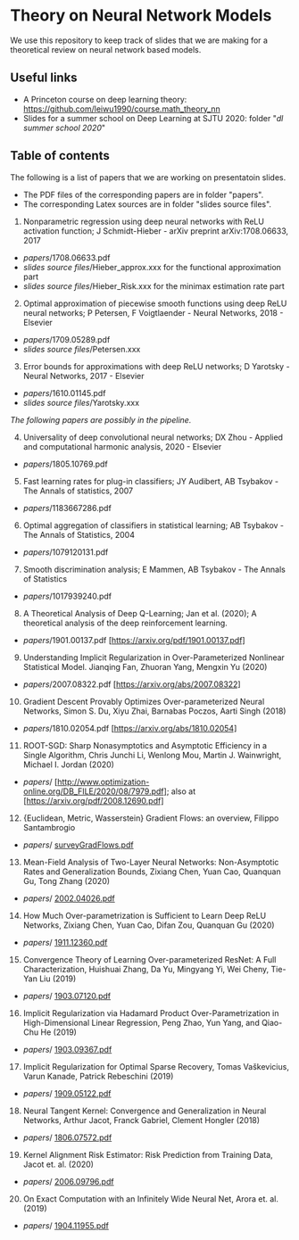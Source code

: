 # Theory on Neural Network Models

We use this repository to keep track of slides that we are making for a theoretical review on neural network based models. 

## Useful links

* A Princeton course on deep learning theory: https://github.com/leiwu1990/course.math_theory_nn
* Slides for a summer school on Deep Learning at SJTU 2020: folder "*dl summer school 2020*"

## Table of contents

The following is a list of papers that we are working on presentatoin slides. 

  * The PDF files of the corresponding papers are in folder "papers". 
  * The corresponding Latex sources are in folder "slides source files". 

1. Nonparametric regression using deep neural networks with ReLU activation function; J Schmidt-Hieber - arXiv preprint arXiv:1708.06633, 2017 

  * *papers*/1708.06633.pdf 
  * *slides source files*/Hieber_approx.xxx for the functional approximation part
  * *slides source files*/Hieber_Risk.xxx for the minimax estimation rate part 

2. Optimal approximation of piecewise smooth functions using deep ReLU neural networks; P Petersen, F Voigtlaender - Neural Networks, 2018 - Elsevier

  * *papers*/1709.05289.pdf
  * *slides source files*/Petersen.xxx

3. Error bounds for approximations with deep ReLU networks; D Yarotsky - Neural Networks, 2017 - Elsevier

  * *papers*/1610.01145.pdf
  * *slides source files*/Yarotsky.xxx

_The following papers are possibly in the pipeline._

4. Universality of deep convolutional neural networks; DX Zhou - Applied and computational harmonic analysis, 2020 - Elsevier

  * *papers*/1805.10769.pdf

5. Fast learning rates for plug-in classifiers; JY Audibert, AB Tsybakov - The Annals of statistics, 2007

  * *papers*/1183667286.pdf 

6. Optimal aggregation of classifiers in statistical learning; AB Tsybakov - The Annals of Statistics, 2004

  * *papers*/1079120131.pdf 

7. Smooth discrimination analysis; E Mammen, AB Tsybakov - The Annals of Statistics

  * *papers*/1017939240.pdf 
  
8. A Theoretical Analysis of Deep Q-Learning; Jan et al. (2020); A theoretical analysis of the deep reinforcement learning.

 * *papers*/1901.00137.pdf [https://arxiv.org/pdf/1901.00137.pdf]

9. Understanding Implicit Regularization in Over-Parameterized Nonlinear Statistical Model. Jianqing Fan, Zhuoran Yang, Mengxin Yu (2020)

 * *papers*/2007.08322.pdf [https://arxiv.org/abs/2007.08322]
 
10. Gradient Descent Provably Optimizes Over-parameterized Neural Networks, Simon S. Du, Xiyu Zhai, Barnabas Poczos, Aarti Singh (2018)

 * *papers*/1810.02054.pdf [https://arxiv.org/abs/1810.02054]
 
11. ROOT-SGD: Sharp Nonasymptotics and Asymptotic Efficiency in a Single Algorithm, Chris Junchi Li, Wenlong Mou, Martin J. Wainwright, Michael I. Jordan (2020)

 * *papers*/ [http://www.optimization-online.org/DB_FILE/2020/08/7979.pdf]; also at [https://arxiv.org/pdf/2008.12690.pdf]

12. {Euclidean, Metric, Wasserstein} Gradient Flows: an overview, Filippo Santambrogio
 
  * *papers*/ [surveyGradFlows.pdf](papers/surveyGradFlows.pdf)

13. Mean-Field Analysis of Two-Layer Neural Networks: Non-Asymptotic Rates and Generalization Bounds, Zixiang Chen, Yuan Cao, Quanquan Gu, Tong Zhang (2020)

  * *papers*/ [2002.04026.pdf](papers/2002.04026.pdf)

14. How Much Over-parametrization is Sufficient to Learn Deep ReLU Networks, Zixiang Chen, Yuan Cao, Difan Zou, Quanquan Gu (2020)

  * *papers*/ [1911.12360.pdf](papers/1911.12360.pdf)

15. Convergence Theory of Learning Over-parameterized ResNet: A Full Characterization, Huishuai Zhang, Da Yu, Mingyang Yi, Wei Cheny, Tie-Yan Liu (2019)
 
  * *papers*/ [1903.07120.pdf](papers/1903.07120.pdf)

16. Implicit Regularization via Hadamard Product Over-Parametrization in High-Dimensional Linear
Regression, Peng Zhao, Yun Yang, and Qiao-Chu He (2019)

  * *papers*/ [1903.09367.pdf](papers/1903.09367.pdf)

17. Implicit Regularization for Optimal Sparse Recovery, Tomas Vaškevicius, Varun Kanade, Patrick Rebeschini (2019)

  * *papers*/ [1909.05122.pdf](papers/1909.05122.pdf)

18. Neural Tangent Kernel: Convergence and Generalization in Neural Networks, Arthur Jacot, Franck Gabriel, Clement Hongler (2018)

  * *papers*/ [1806.07572.pdf](papers/1806.07572.pdf)

19. Kernel Alignment Risk Estimator: Risk Prediction from Training Data, Jacot et. al. (2020)

  * *papers*/ [2006.09796.pdf](papers/2006.09796.pdf)

20. On Exact Computation with an Infinitely Wide Neural Net, Arora et. al. (2019)

  * *papers*/ [1904.11955.pdf](papers/1904.11955.pdf)

